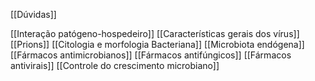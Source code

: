 [[Dúvidas]]

[[Interação patógeno-hospedeiro]]
[[Características gerais dos vírus]]
[[Prions]]
[[Citologia e morfologia Bacteriana]]
[[Microbiota endógena]]
[[Fármacos antimicrobianos]]
[[Fármacos antifúngicos]]
[[Fármacos antivirais]]
[[Controle do crescimento microbiano]]